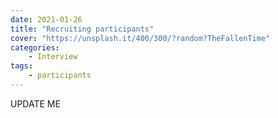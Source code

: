 ```yaml
---
date: 2021-01-26
title: "Recruiting participants"
cover: "https://unsplash.it/400/300/?random?TheFallenTime"
categories: 
    - Interview
tags:
    - participants
---
```


UPDATE ME
